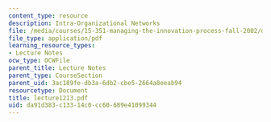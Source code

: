 ```yaml
---
content_type: resource
description: Intra-Organizational Networks
file: /media/courses/15-351-managing-the-innovation-process-fall-2002/da91d383c13314c0cc60689e41099344_lecture1213.pdf
file_type: application/pdf
learning_resource_types:
- Lecture Notes
ocw_type: OCWFile
parent_title: Lecture Notes
parent_type: CourseSection
parent_uid: 3ac189fe-db3a-6db2-cbe5-2664a8eeab94
resourcetype: Document
title: lecture1213.pdf
uid: da91d383-c133-14c0-cc60-689e41099344
---
```

